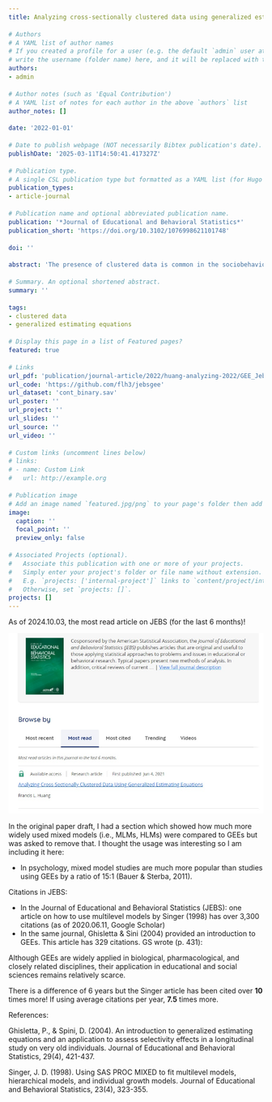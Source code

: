 ```yaml
---
title: Analyzing cross-sectionally clustered data using generalized estimating equations

# Authors
# A YAML list of author names
# If you created a profile for a user (e.g. the default `admin` user at `content/authors/admin/`), 
# write the username (folder name) here, and it will be replaced with their full name and linked to their profile.
authors:
- admin

# Author notes (such as 'Equal Contribution')
# A YAML list of notes for each author in the above `authors` list
author_notes: []

date: '2022-01-01'

# Date to publish webpage (NOT necessarily Bibtex publication's date).
publishDate: '2025-03-11T14:50:41.417327Z'

# Publication type.
# A single CSL publication type but formatted as a YAML list (for Hugo requirements).
publication_types:
- article-journal

# Publication name and optional abbreviated publication name.
publication: '*Journal of Educational and Behavioral Statistics*'
publication_short: 'https://doi.org/10.3102/1076998621101748'

doi: ''

abstract: 'The presence of clustered data is common in the sociobehavioral sciences. One approach that specifically deals with clustered data but has seen little use in education is the generalized estimating equations (GEEs) approach. We provide a background on GEEs, discuss why it is appropriate for the analysis of clustered data, and provide worked examples using both continuous and binary outcomes. Comparisons are made between GEEs, multilevel models, and ordinary least squares results to highlight similarities and differences between the approaches. Detailed walkthroughs are provided using both R and SPSS Version 26.'

# Summary. An optional shortened abstract.
summary: ''

tags:
- clustered data
- generalized estimating equations

# Display this page in a list of Featured pages?
featured: true

# Links
url_pdf: 'publication/journal-article/2022/huang-analyzing-2022/GEE_Jebs_appendices.pdf'
url_code: 'https://github.com/flh3/jebsgee'
url_dataset: 'cont_binary.sav'
url_poster: ''
url_project: ''
url_slides: ''
url_source: ''
url_video: ''

# Custom links (uncomment lines below)
# links:
# - name: Custom Link
#   url: http://example.org

# Publication image
# Add an image named `featured.jpg/png` to your page's folder then add a caption below.
image:
  caption: ''
  focal_point: ''
  preview_only: false

# Associated Projects (optional).
#   Associate this publication with one or more of your projects.
#   Simply enter your project's folder or file name without extension.
#   E.g. `projects: ['internal-project']` links to `content/project/internal-project/index.md`.
#   Otherwise, set `projects: []`.
projects: []
---
```


As of 2024.10.03, the most read article on JEBS (for the last 6 months)!

![jebs_most_read.png](jebs_most_read.png)

In the original paper draft, I had a section which showed how much more widely used mixed models (i.e., MLMs, HLMs) were compared to GEEs but was asked to remove that. I thought the usage was interesting so I am including it here:

- In psychology, mixed model studies are much more popular than studies using GEEs by a ratio of 15:1 (Bauer & Sterba, 2011). 

Citations in JEBS:

- In the Journal of Educational and Behavioral Statistics (JEBS): one article on how to use multilevel models by Singer (1998) has over 3,300 citations (as of 2020.06.11, Google Scholar)
- In the same journal, Ghisletta & Sini (2004) provided an introduction to GEEs. This article has 329 citations. GS wrote (p. 431):

Although GEEs are widely applied in biological, pharmacological, and closely related disciplines, their application in educational and social sciences remains relatively scarce.

There is a difference of 6 years but the Singer article has been cited over **10** times more! If using average citations per year, **7.5** times more.

References:

Ghisletta, P., & Spini, D. (2004). An introduction to generalized estimating equations and an application to assess selectivity effects in a longitudinal study on very old individuals. Journal of Educational and Behavioral Statistics, 29(4), 421-437.

Singer, J. D. (1998). Using SAS PROC MIXED to fit multilevel models, hierarchical models, and individual growth models. Journal of Educational and Behavioral Statistics, 23(4), 323-355.
